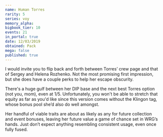 ```yaml
---
name: Human Torres
rarity: 5
series: voy
memory_alpha:
bigbook_tier: 10
events: 21
in_portal: true
date: 12/03/2019
obtained: Pack
mega: false
published: true
---
```


I would invite you to flip back and forth between Torres’ crew page and that of Sergey and Helena Rozhenko. Not the most promising first impression, but she does have a couple perks to help her escape obscurity.

There's a huge gulf between her DIP base and the next best Torres option (not you, mom), even at 1/5. Unfortunately, you won't be able to stretch that equity as far as you'd like since this version comes without the Klingon tag, whose bonus pool she’d also do well amongst.

Her handful of viable traits are about as likely as any for future collection and event bonuses, leaving her future value a game of chance set in WRG’s hands. Just don’t expect anything resembling consistent usage, even once fully fused.

